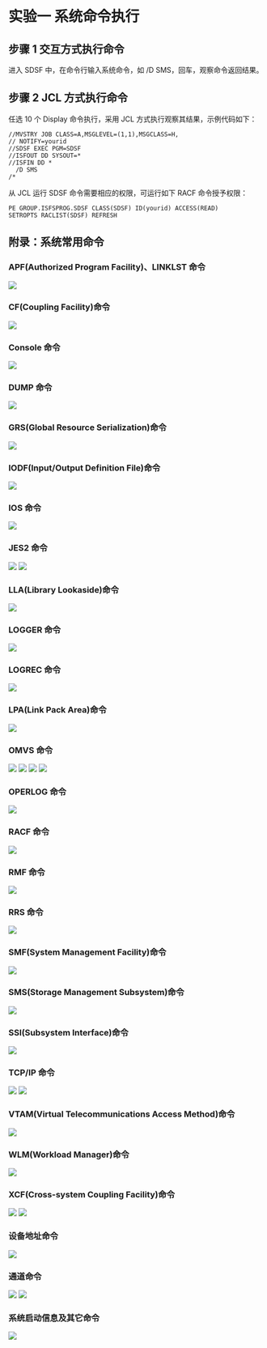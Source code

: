 # 实验一 系统命令执行

## 步骤 1 交互方式执行命令

进入 SDSF 中，在命令行输入系统命令，如 /D SMS，回车，观察命令返回结果。

## 步骤 2 JCL 方式执行命令

任选 10 个 Display 命令执行，采用 JCL 方式执行观察其结果，示例代码如下：

```
//MVSTRY JOB CLASS=A,MSGLEVEL=(1,1),MSGCLASS=H,
// NOTIFY=yourid
//SDSF EXEC PGM=SDSF         
//ISFOUT DD SYSOUT=*         
//ISFIN DD *                                    
  /D SMS                                       
/*                           
```

从 JCL 运行 SDSF 命令需要相应的权限，可运行如下 RACF 命令授予权限：

```
PE GROUP.ISFSPROG.SDSF CLASS(SDSF) ID(yourid) ACCESS(READ)
SETROPTS RACLIST(SDSF) REFRESH
```

## 附录：系统常用命令

### APF(Authorized Program Facility)、LINKLST 命令

![](/img/mvs/lab1/apf.jpg)

### CF(Coupling Facility)命令 

![](/img/mvs/lab1/cf.jpg)

### Console 命令 

![](/img/mvs/lab1/console.jpg)

### DUMP 命令 

![](/img/mvs/lab1/dump.jpg)

### GRS(Global Resource Serialization)命令 

![](/img/mvs/lab1/grs.jpg)

### IODF(Input/Output Definition File)命令 

![](/img/mvs/lab1/iodf.jpg)

### IOS 命令

![](/img/mvs/lab1/ios.jpg)

### JES2 命令 

![](/img/mvs/lab1/jes2_1.jpg)
![](/img/mvs/lab1/jes2_2.jpg)

### LLA(Library Lookaside)命令 

![](/img/mvs/lab1/lla.jpg)

### LOGGER 命令 

![](/img/mvs/lab1/logger.jpg)

### LOGREC 命令 

![](/img/mvs/lab1/logrec.jpg)

### LPA(Link Pack Area)命令 

![](/img/mvs/lab1/lpa.jpg)

### OMVS 命令 

![](/img/mvs/lab1/omvs_1.jpg)
![](/img/mvs/lab1/omvs_2.jpg)
![](/img/mvs/lab1/omvs_3.jpg)
![](/img/mvs/lab1/omvs_4.jpg)

### OPERLOG 命令 

![](/img/mvs/lab1/operlog.jpg)

### RACF 命令 

![](/img/mvs/lab1/racf.jpg)

### RMF 命令 

![](/img/mvs/lab1/rmf.jpg)

### RRS 命令 

![](/img/mvs/lab1/rrs.jpg)

### SMF(System Management Facility)命令 

![](/img/mvs/lab1/smf.jpg)

### SMS(Storage Management Subsystem)命令

![](/img/mvs/lab1/sms.jpg)

### SSI(Subsystem Interface)命令 

![](/img/mvs/lab1/ssi.jpg)

### TCP/IP 命令 

![](/img/mvs/lab1/tcpip_1.jpg)
![](/img/mvs/lab1/tcpip_2.jpg)

### VTAM(Virtual Telecommunications Access Method)命令 

![](/img/mvs/lab1/vtam.jpg)

### WLM(Workload Manager)命令 

![](/img/mvs/lab1/wlm.jpg)

### XCF(Cross-system Coupling Facility)命令 

![](/img/mvs/lab1/xcf_1.jpg)
![](/img/mvs/lab1/xcf_2.jpg)

### 设备地址命令 

![](/img/mvs/lab1/device_address.jpg)

### 通道命令 

![](/img/mvs/lab1/pipe_1.jpg)
![](/img/mvs/lab1/pipe_2.jpg)

### 系统启动信息及其它命令 

![](/img/mvs/lab1/system_boot_info.jpg)


